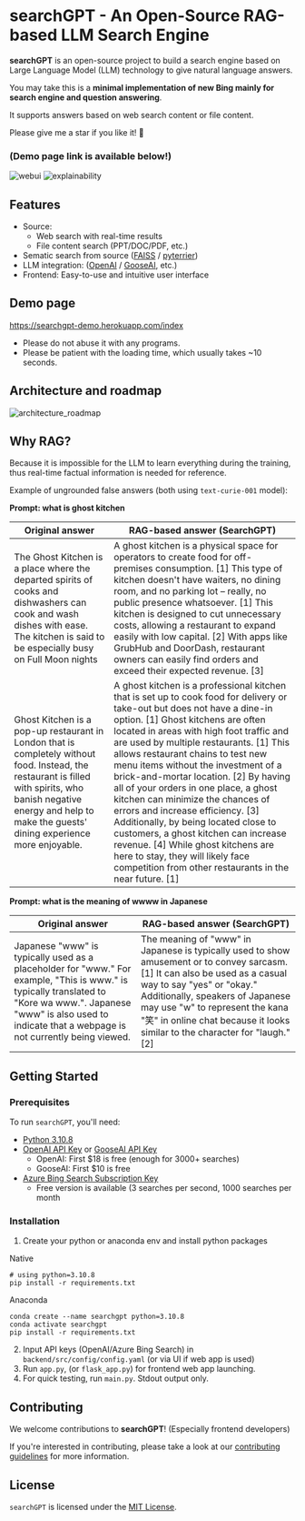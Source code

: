 searchGPT - An Open-Source RAG-based LLM Search Engine
==================================================

**searchGPT** is an open-source project to build a search engine based on Large Language Model (LLM) technology to give natural language answers.

You may take this is a **minimal implementation of new Bing mainly for search engine and question answering**. 

It supports answers based on web search content or file content.

Please give me a star if you like it! 🌟

### **(Demo page link is available below!)**

![webui](/img/webui.png)
![explainability](/img/explainability.png)

Features
--------

* Source:
  * Web search with real-time results
  * File content search (PPT/DOC/PDF, etc.)
* Sematic search from source ([FAISS](https://github.com/facebookresearch/faiss) / [pyterrier](https://github.com/terrier-org/pyterrier))
* LLM integration: ([OpenAI](https://platform.openai.com/docs/api-reference?lang=python) / [GooseAI](https://goose.ai/), etc.)
* Frontend: Easy-to-use and intuitive user interface

Demo page
---------------
https://searchgpt-demo.herokuapp.com/index
- Please do not abuse it with any programs.
- Please be patient with the loading time, which usually takes ~10 seconds.

Architecture and roadmap
------------------------
![architecture_roadmap](/img/architecture_roadmap.png)

Why RAG?
---------------
Because it is impossible for the LLM to learn everything during the training, thus real-time factual information is needed for reference.

Example of ungrounded false answers (both using `text-curie-001` model):

**Prompt: what is ghost kitchen**

| Original answer                                                                                                                                                                                                           | RAG-based answer (SearchGPT)                                                                                                                                                                                                                                                                                                                                                                                                                                                                                                                                                                                                                                                                                      |
|---------------------------------------------------------------------------------------------------------------------------------------------------------------------------------------------------------------------------|-------------------------------------------------------------------------------------------------------------------------------------------------------------------------------------------------------------------------------------------------------------------------------------------------------------------------------------------------------------------------------------------------------------------------------------------------------------------------------------------------------------------------------------------------------------------------------------------------------------------------------------------------------------------------------------------------------------------|
| The Ghost Kitchen is a place where the departed spirits of cooks and dishwashers can cook and wash dishes with ease. The kitchen is said to be especially busy on Full Moon nights                                        | A ghost kitchen is a physical space for operators to create food for off-premises consumption. [1] This type of kitchen doesn't have waiters, no dining room, and no parking lot – really, no public presence whatsoever. [1] This kitchen is designed to cut unnecessary costs, allowing a restaurant to expand easily with low capital. [2] With apps like GrubHub and DoorDash, restaurant owners can easily find orders and exceed their expected revenue. [3]                                                                                                                                                                                                                                                |
| Ghost Kitchen is a pop-up restaurant in London that is completely without food. Instead, the restaurant is filled with spirits, who banish negative energy and help to make the guests' dining experience more enjoyable. | A ghost kitchen is a professional kitchen that is set up to cook food for delivery or take-out but does not have a dine-in option. [1] Ghost kitchens are often located in areas with high foot traffic and are used by multiple restaurants. [1] This allows restaurant chains to test new menu items without the investment of a brick-and-mortar location. [2] By having all of your orders in one place, a ghost kitchen can minimize the chances of errors and increase efficiency. [3] Additionally, by being located close to customers, a ghost kitchen can increase revenue. [4] While ghost kitchens are here to stay, they will likely face competition from other restaurants in the near future. [1] |

**Prompt: what is the meaning of wwww in Japanese**

| Original answer                                                                                                                                                                                                           | RAG-based answer (SearchGPT)                                                                                                                                                                                                                                                                                  |
|---------------------------------------------------------------------------------------------------------------------------------------------------------------------------------------------------------------------------|---------------------------------------------------------------------------------------------------------------------------------------------------------------------------------------------------------------------------------------------------------------------------------------------------------------|
| Japanese "www" is typically used as a placeholder for "www." For example, "This is www." is typically translated to "Kore wa www.". Japanese "www" is also used to indicate that a webpage is not currently being viewed. | The meaning of "www" in Japanese is typically used to show amusement or to convey sarcasm. [1] It can also be used as a casual way to say "yes" or "okay." Additionally, speakers of Japanese may use "w" to represent the kana "笑" in online chat because it looks similar to the character for "laugh." [2] | 


Getting Started
---------------

### Prerequisites

To run `searchGPT`, you'll need:

* [Python 3.10.8](https://www.python.org/downloads/)
* [OpenAI API Key](https://beta.openai.com/signup) or [GooseAI API Key](https://goose.ai/)
    * OpenAI: First $18 is free (enough for 3000+ searches)
    * GooseAI: First $10 is free
* [Azure Bing Search Subscription Key](https://www.microsoft.com/en-us/bing/apis/bing-web-search-api/)
    * Free version is available (3 searches per second, 1000 searches per month

### Installation

1. Create your python or anaconda env and install python packages

Native
```
# using python=3.10.8
pip install -r requirements.txt
```

Anaconda
```
conda create --name searchgpt python=3.10.8
conda activate searchgpt
pip install -r requirements.txt
```

2. Input API keys (OpenAI/Azure Bing Search) in `backend/src/config/config.yaml` (or via UI if web app is used)
3. Run `app.py`, (or `flask_app.py`) for frontend web app launching.
4. For quick testing, run `main.py`. Stdout output only.

Contributing
------------

We welcome contributions to **searchGPT**! (Especially frontend developers)

If you're interested in contributing, please take a look at our [contributing guidelines](./CONTRIBUTING.md) for more information.

License
-------

`searchGPT` is licensed under the [MIT License](./LICENSE).
